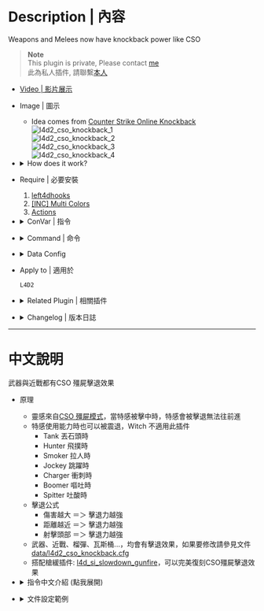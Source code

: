 # Description | 內容
Weapons and Melees now have knockback power like CSO

> __Note__ <br/>
This plugin is private, Please contact [me](https://github.com/fbef0102/Game-Private_Plugin#私人插件列表-private-plugins-list)<br/>
此為私人插件, 請聯繫[本人](https://github.com/fbef0102/Game-Private_Plugin#私人插件列表-private-plugins-list)

* [Video | 影片展示](https://youtu.be/gtJMe7gCnEk)

* Image | 圖示
	* Idea comes from [Counter Strike Online Knockback](https://zombieescape.fandom.com/wiki/Knockback)
	<br/>![l4d2_cso_knockback_1](image/l4d2_cso_knockback_1.gif)
	<br/>![l4d2_cso_knockback_2](image/l4d2_cso_knockback_2.gif)
	<br/>![l4d2_cso_knockback_3](image/l4d2_cso_knockback_3.gif)
	<br/>![l4d2_cso_knockback_4](image/l4d2_cso_knockback_4.gif)

* <details><summary>How does it work?</summary>

	* When special infected get shot, they are being pushed back and can't move forward
	* Allow Knockback while special infected using their ability, Witch does not apply
		* Tank throwing
		* Hunter pouncing
		* Smoker pulling and dragging
		* Jockey leaping
		* Charger charging
		* Boomer vomiting
		* Spitter spitting
	* KnockBack Power
		* More Damage ＝＞ More KnockBack
		* Closer Distance ＝＞ More KnockBack
		* HeadShot ＝＞ More KnockBack
	* Weapons, Melees, grenades now have knockback power
	* Use data [data/l4d2_cso_knockback.cfg](data/l4d2_cso_knockback.cfg) to control knockback power
</details>

* Require | 必要安裝
	1. [left4dhooks](https://forums.alliedmods.net/showthread.php?t=321696)
	2. [[INC] Multi Colors](https://github.com/fbef0102/L4D1_2-Plugins/releases/tag/Multi-Colors)
	3. [Actions](https://forums.alliedmods.net/showthread.php?t=336374)

* <details><summary>ConVar | 指令</summary>

	* cfg\sourcemod\l4d2_cso_knockback.cfg
		```php
		// 0=Plugin off, 1=Plugin on.
		l4d2_cso_knockback_enable "1"
		```
</details>

* <details><summary>Command | 命令</summary>

	None
</details>

* <details><summary>Data Config</summary>

	* [data/l4d2_cso_knockback.cfg](data/l4d2_cso_knockback.cfg)
		> Manual in this file, click for more details...
</details>

* Apply to | 適用於
	```
	L4D2
	```

* <details><summary>Related Plugin | 相關插件</summary>

	1. [l4d_cso_zombie_Regeneration](https://github.com/fbef0102/L4D1_2-Plugins/tree/master/l4d_cso_zombie_Regeneration): The zombies have grown stronger, now they are able to heal their injuries by standing still without receiving any damage.
		* 殭屍變得更強大，他們只要站著不動便可以自癒傷勢　(仿CSO惡靈降世 殭屍技能)

	2. [weapon_csgo_reload](https://github.com/fbef0102/L4D2-Plugins/tree/master/l4d2_weapon_csgo_reload): Weapon Quickswitch Reloading in L4D1+2
		* 將武器改成現代遊戲的裝子彈機制 (仿CS:GO切槍裝彈設定)

	3. [l4d2_supply_woodbox](https://github.com/fbef0102/L4D2-Plugins/tree/master/l4d2_supply_woodbox): Supply boxes are dropped randomly in the map every certain seconds to provide support for the fight against the zombies.
		* 地圖上隨機出現補給箱，提供人類強力支援 (仿CSO惡靈降世 補給箱)

	4. [l4d_si_slowdown_gunfire](/Plugin_插件/Special_Infected_特感/l4d_si_slowdown_gunfire): Manages the gunfire slowdown for infected team (Also apply to AI)
		* 依據槍械種類修改特感的槍緩速度 (AI特感也適用)
</details>

* <details><summary>Changelog | 版本日誌</summary>

	* v1.0 (2024-3-4)
		* Initial Release
</details>

- - - -
# 中文說明
武器與近戰都有CSO 殭屍擊退效果

* 原理
	* 靈感來自[CSO 殭屍模式](https://zombieescape.fandom.com/wiki/Knockback)，當特感被擊中時，特感會被擊退無法往前進
	* 特感使用能力時也可以被震退，Witch 不適用此插件
		* Tank 丟石頭時
		* Hunter 飛撲時
		* Smoker 拉人時
		* Jockey 跳躍時
		* Charger 衝刺時
		* Boomer 嘔吐時
		* Spitter 吐酸時
	* 擊退公式
		* 傷害越大 ＝＞ 擊退力越強
		* 距離越近 ＝＞ 擊退力越強
		* 射擊頭部 ＝＞ 擊退力越強
	* 武器、近戰、榴彈、瓦斯桶...，均會有擊退效果，如果要修改請參見文件[data/l4d2_cso_knockback.cfg](data/l4d2_cso_knockback.cfg)
	* 搭配槍緩插件: [l4d_si_slowdown_gunfire](/Plugin_插件/Special_Infected_特感/l4d_si_slowdown_gunfire)，可以完美復刻CSO殭屍擊退效果

* <details><summary>指令中文介紹 (點我展開)</summary>

	* cfg\sourcemod\l4d2_cso_knockback.cfg
		```php
		// 0=關閉插件, 1=啟動插件
		l4d2_cso_knockback_enable "1"
		```
</details>

* <details><summary>文件設定範例</summary>

	* [data/l4d2_cso_knockback.cfg](data/l4d2_cso_knockback.cfg)
		> 內有中文說明，可點擊查看
</details>